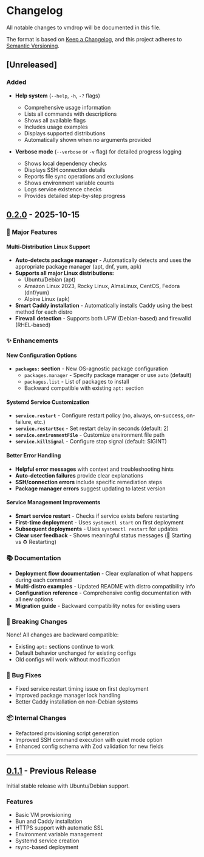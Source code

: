 # Changelog

All notable changes to vmdrop will be documented in this file.

The format is based on [Keep a Changelog](https://keepachangelog.com/en/1.0.0/),
and this project adheres to [Semantic Versioning](https://semver.org/spec/v2.0.0.html).

## [Unreleased]

### Added
- **Help system** (`--help`, `-h`, `-?` flags)
  - Comprehensive usage information
  - Lists all commands with descriptions
  - Shows all available flags
  - Includes usage examples
  - Displays supported distributions
  - Automatically shown when no arguments provided

- **Verbose mode** (`--verbose` or `-v` flag) for detailed progress logging
  - Shows local dependency checks
  - Displays SSH connection details
  - Reports file sync operations and exclusions
  - Shows environment variable counts
  - Logs service existence checks
  - Provides detailed step-by-step progress

## [0.2.0] - 2025-10-15

### 🎉 Major Features

#### Multi-Distribution Linux Support
- **Auto-detects package manager** - Automatically detects and uses the appropriate package manager (apt, dnf, yum, apk)
- **Supports all major Linux distributions:**
  - Ubuntu/Debian (apt)
  - Amazon Linux 2023, Rocky Linux, AlmaLinux, CentOS, Fedora (dnf/yum)
  - Alpine Linux (apk)
- **Smart Caddy installation** - Automatically installs Caddy using the best method for each distro
- **Firewall detection** - Supports both UFW (Debian-based) and firewalld (RHEL-based)

### ✨ Enhancements

#### New Configuration Options
- **`packages:` section** - New OS-agnostic package configuration
  - `packages.manager` - Specify package manager or use `auto` (default)
  - `packages.list` - List of packages to install
  - Backward compatible with existing `apt:` section

#### Systemd Service Customization
- **`service.restart`** - Configure restart policy (no, always, on-success, on-failure, etc.)
- **`service.restartSec`** - Set restart delay in seconds (default: 2)
- **`service.environmentFile`** - Customize environment file path
- **`service.killSignal`** - Configure stop signal (default: SIGINT)

#### Better Error Handling
- **Helpful error messages** with context and troubleshooting hints
- **Auto-detection failures** provide clear explanations
- **SSH/connection errors** include specific remediation steps
- **Package manager errors** suggest updating to latest version

#### Service Management Improvements
- **Smart service restart** - Checks if service exists before restarting
- **First-time deployment** - Uses `systemctl start` on first deployment
- **Subsequent deployments** - Uses `systemctl restart` for updates
- **Clear user feedback** - Shows meaningful status messages (🚀 Starting vs ♻️ Restarting)

### 📚 Documentation

- **Deployment flow documentation** - Clear explanation of what happens during each command
- **Multi-distro examples** - Updated README with distro compatibility info
- **Configuration reference** - Comprehensive config documentation with all new options
- **Migration guide** - Backward compatibility notes for existing users

### 🔧 Breaking Changes

None! All changes are backward compatible:
- Existing `apt:` sections continue to work
- Default behavior unchanged for existing configs
- Old configs will work without modification

### 🐛 Bug Fixes

- Fixed service restart timing issue on first deployment
- Improved package manager lock handling
- Better Caddy installation on non-Debian systems

### 📦 Internal Changes

- Refactored provisioning script generation
- Improved SSH command execution with quiet mode option
- Enhanced config schema with Zod validation for new fields

---

## [0.1.1] - Previous Release

Initial stable release with Ubuntu/Debian support.

### Features
- Basic VM provisioning
- Bun and Caddy installation
- HTTPS support with automatic SSL
- Environment variable management
- Systemd service creation
- rsync-based deployment

[0.2.0]: https://github.com/Livshitz/vmdrop/releases/tag/v0.2.0
[0.1.1]: https://github.com/Livshitz/vmdrop/releases/tag/v0.1.1

